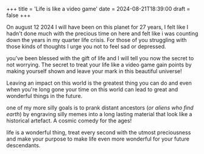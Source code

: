 +++
title = 'Life is like a video game'
date = 2024-08-21T18:39:00 
draft = false
+++

On august 12 2024 I will have been on this planet for 27 years, I felt like I hadn't done
much with the precious time on here and felt like i was counting down the years in my quarter life crisis. For those
of you struggling with those kinds of thoughts I urge you not to feel sad or depressed. 

you've been blessed with the gift of life and I will tell you now the secret to not worrying.
The secret to treat your life like a video game gain points by making yourself shown and leave your
mark in this beautiful universe! 

Leaving an impact on this world is the greatest thing you can do and even when you're long
gone your time on this world can lead to great and wonderful things in the future.

one of my more silly goals is to prank distant ancestors (*or aliens who find earth*) by engraving silly memes into a long
lasting material that look like a historical artefact. A cosmic comedy for the ages!

life is a wonderful thing, treat every second with the utmost preciousness and make your
purpose to make life even more wonderful for your future descendants. 
